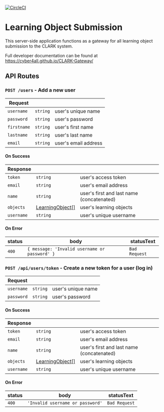 [![CircleCI](https://circleci.com/gh/Cyber4All/CLARK-Gateway.svg?style=svg)](https://circleci.com/gh/Cyber4All/learning-object-submission)

# Learning Object Submission

This server-side application functions as a gateway for all learning object submission to the CLARK system.

Full developer documentation can be found at https://cyber4all.github.io/CLARK-Gateway/

## API Routes

### `POST /users` - Add a new user
Request | []() | []()
---|---|---
`username`|`string`|user's unique name
`password`|`string`|user's password
`firstname`|`string`|user's first name
`lastname`|`string`|user's last name
`email`|`string`|user's email address

#### On Success
Response | []() | []()
---|---|---
`token` | `string` | user's access token
`email` | `string` | user's email address
`name` | `string` | user's first and last name (concatenated)
`objects` | [LearningObject[]](https://github.com/Cyber4All/clark-entity#LearningObject) | user's learning objects
`username` | `string` | user's unique username

#### On Error
status | body | statusText
---|---|---
`400` | `{ message: 'Invalid username or password' }` | `Bad Request`

### `POST /api/users/token` - Create a new token for a user (log in)
Request | []() | []()
---|---|---
`username`|`string`|user's unique name
`password`|`string`|user's password

#### On Success
Response | []() | []()
---|---|---
`token` | `string` | user's access token
`email` | `string` | user's email address
`name` | `string` | user's first and last name (concatenated)
`objects` | [LearningObject[]](https://github.com/Cyber4All/clark-entity#LearningObject) | user's learning objects
`username` | `string` | user's unique username

#### On Error
status | body | statusText
---|---|---
`400` | `'Invalid username or password'` | `Bad Request`
